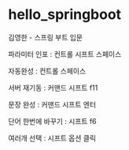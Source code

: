 # hello_springboot
김영한 - 스프링 부트 입문



파라미터 인포 : 컨트롤 시프트 스페이스

자동완성 : 컨트롤 스페이스

서버 재기동 : 커맨드 시프트 f11

문장 완성 : 커맨드 시프트 엔터

단어 한번에 바꾸기 : 시프트 f6

여러개 선택 : 시프트 옵션 클릭
